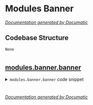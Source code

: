 # Modules Banner

[_Documentation generated by Documatic_](https://www.documatic.com)

<!---Documatic-section-Codebase Structure-start--->
## Codebase Structure

<!---Documatic-block-system_architecture-start--->
```mermaid
None
```
<!---Documatic-block-system_architecture-end--->

# #
<!---Documatic-section-Codebase Structure-end--->

<!---Documatic-section-modules.banner.banner-start--->
## [modules.banner.banner](8-modules_banner.md#modules.banner.banner)

<!---Documatic-section-banner-start--->
<!---Documatic-block-modules.banner.banner-start--->
<details>
	<summary><code>modules.banner.banner</code> code snippet</summary>

```python
def banner(host):
    clear_scr()
    try:
        s = socket.socket(socket.AF_INET, socket.SOCK_STREAM)
    except:
        'Error'
    host = socket.gethostbyname(host)
    port = int(input('[*] Enter the port of the service: '))
    try:
        s.connect((host, port))
        print('[*] connection successfull\nWaiting for the banner...\n')
        if port == 80:
            msg = 'HEAD / HTTP/1.0\r\n\r\n'
            msg = msg.encode()
            s.send(msg)
        data = s.recv(1024)
        print('Banner:\n' + data.decode())
        s.close()
    except Exception as e:
        print(e)
```
</details>
<!---Documatic-block-modules.banner.banner-end--->
<!---Documatic-section-banner-end--->

# #
<!---Documatic-section-modules.banner.banner-end--->

[_Documentation generated by Documatic_](https://www.documatic.com)